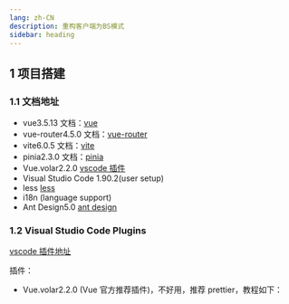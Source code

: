 ```yaml
---
lang: zh-CN
description: 重构客户端为BS模式
sidebar: heading
---
```


## 1 项目搭建

### 1.1 文档地址

- vue3.5.13 文档：[vue](https://cn.vuejs.org/)
- vue-router4.5.0 文档：[vue-router](https://router.vuejs.org/zh/guide/)
- vite6.0.5 文档：[vite](https://cn.vitejs.dev/guide/)
- pinia2.3.0 文档：[pinia](https://pinia.vuejs.org/zh/)
- Vue.volar2.2.0 [vscode 插件](https://marketplace.visualstudio.com/VSCode)
- Visual Studio Code 1.90.2(user setup)
- less [less](https://less.bootcss.com/)
- i18n (language support)
- Ant Design5.0 [ant design](https://ant-design.antgroup.com/index-cn)

### 1.2 Visual Studio Code Plugins

[vscode 插件地址](https://marketplace.visualstudio.com/VSCode)

插件：

- Vue.volar2.2.0 (Vue 官方推荐插件)，不好用，推荐 prettier，教程如下：
